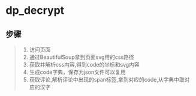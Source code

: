 # dp_decrypt
## 步骤
> 1. 访问页面
> 2. 通过BeautifulSoup拿到页面svg用的css路径
> 3. 获取并解析css内容,得到code的坐标和svg内容
> 4. 生成code字典，保存为json文件可以复用
> 5. 获取评论,解析评论中出现的span标签,拿到对应的code,从字典中取对应的汉字
